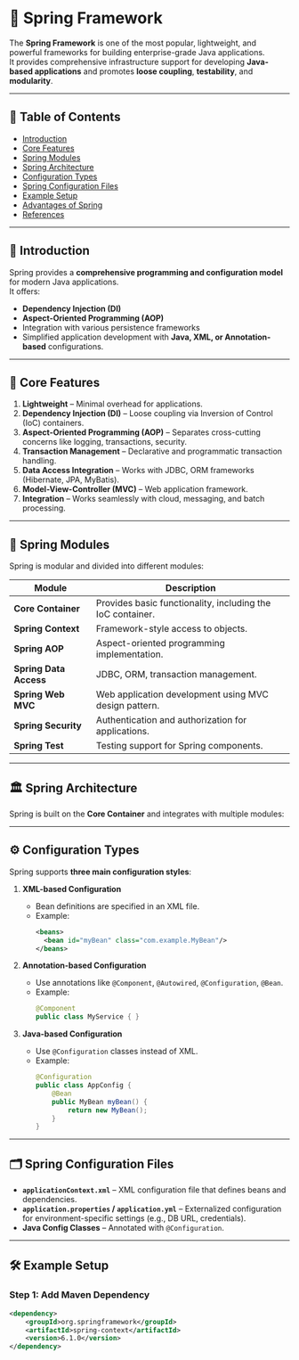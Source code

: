 # 🌱 Spring Framework

The **Spring Framework** is one of the most popular, lightweight, and powerful frameworks for building enterprise-grade Java applications.  
It provides comprehensive infrastructure support for developing **Java-based applications** and promotes **loose coupling**, **testability**, and **modularity**.

---

## 📖 Table of Contents
- [Introduction](#-introduction)
- [Core Features](#-core-features)
- [Spring Modules](#-spring-modules)
- [Spring Architecture](#-spring-architecture)
- [Configuration Types](#-configuration-types)
- [Spring Configuration Files](#-spring-configuration-files)
- [Example Setup](#-example-setup)
- [Advantages of Spring](#-advantages-of-spring)
- [References](#-references)

---

## 📌 Introduction
Spring provides a **comprehensive programming and configuration model** for modern Java applications.  
It offers:
- **Dependency Injection (DI)**
- **Aspect-Oriented Programming (AOP)**
- Integration with various persistence frameworks
- Simplified application development with **Java, XML, or Annotation-based** configurations.

---

## 🚀 Core Features
1. **Lightweight** – Minimal overhead for applications.
2. **Dependency Injection (DI)** – Loose coupling via Inversion of Control (IoC) containers.
3. **Aspect-Oriented Programming (AOP)** – Separates cross-cutting concerns like logging, transactions, security.
4. **Transaction Management** – Declarative and programmatic transaction handling.
5. **Data Access Integration** – Works with JDBC, ORM frameworks (Hibernate, JPA, MyBatis).
6. **Model-View-Controller (MVC)** – Web application framework.
7. **Integration** – Works seamlessly with cloud, messaging, and batch processing.

---

## 🧩 Spring Modules
Spring is modular and divided into different modules:

| Module                | Description |
|-----------------------|-------------|
| **Core Container**    | Provides basic functionality, including the IoC container. |
| **Spring Context**    | Framework-style access to objects. |
| **Spring AOP**        | Aspect-oriented programming implementation. |
| **Spring Data Access**| JDBC, ORM, transaction management. |
| **Spring Web MVC**    | Web application development using MVC design pattern. |
| **Spring Security**   | Authentication and authorization for applications. |
| **Spring Test**       | Testing support for Spring components. |

---

## 🏛 Spring Architecture
Spring is built on the **Core Container** and integrates with multiple modules:



---

## ⚙ Configuration Types

Spring supports **three main configuration styles**:

1. **XML-based Configuration**
   - Bean definitions are specified in an XML file.
   - Example:
     ```xml
     <beans>
       <bean id="myBean" class="com.example.MyBean"/>
     </beans>
     ```

2. **Annotation-based Configuration**
   - Use annotations like `@Component`, `@Autowired`, `@Configuration`, `@Bean`.
   - Example:
     ```java
     @Component
     public class MyService { }
     ```

3. **Java-based Configuration**
   - Use `@Configuration` classes instead of XML.
   - Example:
     ```java
     @Configuration
     public class AppConfig {
         @Bean
         public MyBean myBean() {
             return new MyBean();
         }
     }
     ```

---

## 🗂 Spring Configuration Files

- **`applicationContext.xml`** – XML configuration file that defines beans and dependencies.
- **`application.properties` / `application.yml`** – Externalized configuration for environment-specific settings (e.g., DB URL, credentials).
- **Java Config Classes** – Annotated with `@Configuration`.

---

## 🛠 Example Setup

### **Step 1: Add Maven Dependency**
```xml
<dependency>
    <groupId>org.springframework</groupId>
    <artifactId>spring-context</artifactId>
    <version>6.1.0</version>
</dependency>
